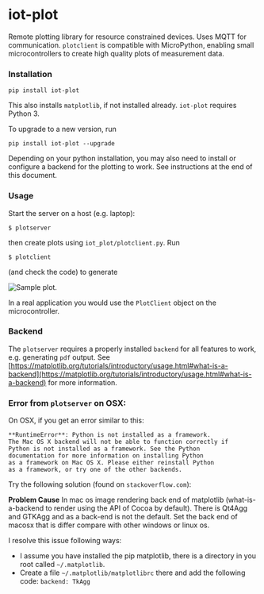# iot-plot
Remote plotting library for resource constrained devices. Uses MQTT for communication. `plotclient` is compatible with MicroPython, enabling small microcontrollers to create high quality plots of measurement data.

### Installation

```
pip install iot-plot
```

This also installs `matplotlib`, if not installed already. `iot-plot` requires Python 3.

To upgrade to a new version, run

```
pip install iot-plot --upgrade
```

Depending on your python installation, you may also need to install or configure a backend for the plotting to work. See instructions at the end of this document.

### Usage

Start the server on a host (e.g. laptop):

```
$ plotserver
```

then create plots using `iot_plot/plotclient.py`. Run

```
$ plotclient
```

(and check the code) to generate

![Sample plot.](example.png)

In a real application you would use the `PlotClient` object on the microcontroller.

### Backend

The `plotserver` requires a properly installed `backend` for all features to work, e.g. generating `pdf` output. See [https://matplotlib.org/tutorials/introductory/usage.html#what-is-a-backend](https://matplotlib.org/tutorials/introductory/usage.html#what-is-a-backend) for more information.

### Error from `plotserver` on OSX:

On OSX, if you get an error similar to this:

```
**RuntimeError**: Python is not installed as a framework.
The Mac OS X backend will not be able to function correctly if
Python is not installed as a framework. See the Python
documentation for more information on installing Python
as a framework on Mac OS X. Please either reinstall Python
as a framework, or try one of the other backends.
```

Try the following solution (found on `stackoverflow.com`):

**Problem Cause** In mac os image rendering back end of matplotlib (what-is-a-backend to render using the API of Cocoa by default). There is Qt4Agg and GTKAgg and as a back-end is not the default. Set the back end of macosx that is differ compare with other windows or linux os.

I resolve this issue following ways:

* I assume you have installed the pip matplotlib, there is a directory in you root called `~/.matplotlib`.
* Create a file `~/.matplotlib/matplotlibrc` there and add the following code: `backend: TkAgg`
